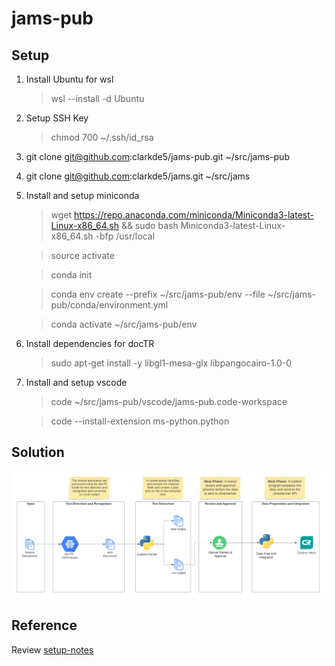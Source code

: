 # jams-pub

## Setup

1. Install Ubuntu for wsl
    > wsl --install -d Ubuntu

1. Setup SSH Key
    > chmod 700 ~/.ssh/id_rsa

1. git clone git@github.com:clarkde5/jams-pub.git ~/src/jams-pub

1. git clone git@github.com:clarkde5/jams.git ~/src/jams

1. Install and setup miniconda
    > wget https://repo.anaconda.com/miniconda/Miniconda3-latest-Linux-x86_64.sh && sudo bash Miniconda3-latest-Linux-x86_64.sh -bfp /usr/local
  
    > source activate
  
    > conda init
  
    > conda env create --prefix ~/src/jams-pub/env --file ~/src/jams-pub/conda/environment.yml
  
    > conda activate ~/src/jams-pub/env

1. Install dependencies for docTR
    > sudo apt-get install -y libgl1-mesa-glx libpangocairo-1.0-0

1. Install and setup vscode
    > code ~/src/jams-pub/vscode/jams-pub.code-workspace

    > code --install-extension ms-python.python

## Solution

![JAMS Solution](docs/jams-solution.png)

## Reference

Review [setup-notes](docs/setup-notes.md)

